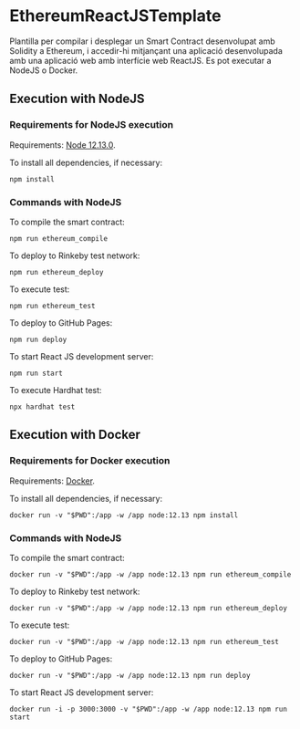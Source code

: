 # EthereumReactJSTemplate
Plantilla per compilar i desplegar un Smart Contract desenvolupat amb Solidity a Ethereum, i accedir-hi mitjançant una aplicació desenvolupada amb una aplicació web amb interfície web ReactJS. Es pot executar a NodeJS o Docker.

## Execution with NodeJS

### Requirements for NodeJS execution
Requirements: [Node 12.13.0](https://nodejs.org/en/download/).

To install all dependencies, if necessary:
```
npm install
```

### Commands with NodeJS
To compile the smart contract:
```
npm run ethereum_compile
```

To deploy to Rinkeby test network:
```
npm run ethereum_deploy
```

To execute test:
```
npm run ethereum_test
```

To deploy to GitHub Pages:
```
npm run deploy
```

To start React JS development server:
```
npm run start
```
To execute Hardhat test: 
```
npx hardhat test
```

## Execution with Docker

### Requirements for Docker execution
Requirements: [Docker](https://docs.docker.com/get-docker/).

To install all dependencies, if necessary:
```
docker run -v "$PWD":/app -w /app node:12.13 npm install
```

### Commands with NodeJS
To compile the smart contract:
```
docker run -v "$PWD":/app -w /app node:12.13 npm run ethereum_compile
```

To deploy to Rinkeby test network:
```
docker run -v "$PWD":/app -w /app node:12.13 npm run ethereum_deploy
```

To execute test:
```
docker run -v "$PWD":/app -w /app node:12.13 npm run ethereum_test
```

To deploy to GitHub Pages:
```
docker run -v "$PWD":/app -w /app node:12.13 npm run deploy
```

To start React JS development server:
```
docker run -i -p 3000:3000 -v "$PWD":/app -w /app node:12.13 npm run start
```
